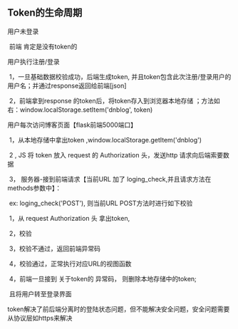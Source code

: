 ## Token的生命周期

用户未登录

​	前端 肯定是没有token的

用户执行注册/登录 

​	1，一旦基础数据校验成功，后端生成token, 并且token包含此次注册/登录用户的用户名；并通过response返回给前端[json]

​	2，前端拿到response 的token后，将token存入到浏览器本地存储 ；方法如右：window.localStorage.setItem('dnblog', token)



用户每次访问博客页面【flask前端5000端口】

​	1，从本地存储中拿出token ,window.localStorage.getItem('dnblog')

​	2 ,  JS 将 token 放入 request 的 Authorization 头，发送http 请求向后端索要数据

​	3， 服务器-接到前端请求【当前URL 加了 loging_check,并且请求方法在 methods参数中】：

​			ex: loging_check('POST'), 则当前URL POST方法时进行如下校验

​				1，从 request Authorization 头 拿出token,

​				2，校验

​				3，校验不通过，返回前端异常码

​				4，校验通过，正常执行对应URL的视图函数

​	4，前端一旦接到 关于token的 异常码， 则删除本地存储中的token;

​		 且将用户转至登录界面



token解决了前后端分离时的登陆状态问题，但不能解决安全问题，安全问题需要从协议层如https来解决